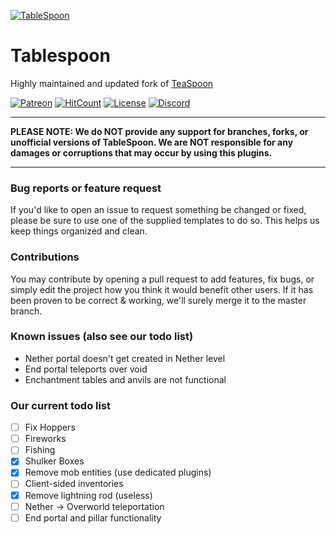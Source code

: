 [![TableSpoon](https://file.xenoservers.net/Resources/GitHub-Resources/tablespoon.png)]()
# Tablespoon
Highly maintained and updated fork of [TeaSpoon](https://github.com/CortexPE/TeaSpoon)

[![Patreon](https://img.shields.io/badge/patreon-donate-green.svg)](http://patreon.com/xenophilicy)
[![HitCount](http://hits.dwyl.com/XenoServers/TableSpoon.svg)](http://hits.dwyl.com/XenoServers/TableSpoon)
[![License](https://img.shields.io/badge/license-AGPL%20v3-blue.svg?style=flat-square)](https://github.com/XenoServers/TableSpoon/blob/master/LICENSE)
[![Discord](https://img.shields.io/discord/490677165289897995.svg?style=flat-square&label=discord&colorB=7289da)](https://discord.xenoservers.net)


***
**PLEASE NOTE: We do NOT provide any support for branches, forks, or unofficial versions of TableSpoon. 
We are NOT responsible for any damages or corruptions that may occur by using this plugins.**
***

### Bug reports or feature request
If you'd like to open an issue to request something be changed or fixed, please be sure to use one of the supplied templates to do so. This helps us keep things organized and clean.

### Contributions
You may contribute by opening a pull request to add features, fix bugs, or simply edit the project how you think it
 would benefit other users. If it has been proven to be correct & working, we'll surely merge it to the master branch.
 
### Known issues (also see our todo list)
* Nether portal doesn't get created in Nether level
* End portal teleports over void
* Enchantment tables and anvils are not functional

### Our current todo list
- [ ] Fix Hoppers
- [ ] Fireworks
- [ ] Fishing
- [X] Shulker Boxes
- [X] Remove mob entities (use dedicated plugins)
- [ ] Client-sided inventories
- [X] Remove lightning rod (useless)
- [ ] Nether → Overworld teleportation
- [ ] End portal and pillar functionality